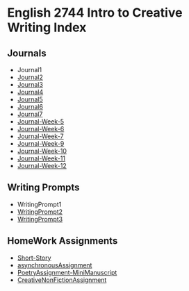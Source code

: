 # English 2744 Intro to Creative Writing Index

## Journals 
- Journal1
- [Journal2](Journal/Journal2)
- [Journal3](Journal/Journal3)
- [Journal4](Journal4)
- [Journal5](Journal5)
- [Journal6](Journal6)
- [Journal7](Journal7)
- [Journal-Week-5](Journal-Week-5)
- [Journal-Week-6](Journal-Week-6)
- [Journal-Week-7](Journal-Week-7)
- [Journal-Week-9](Journal-Week-9)
- [Journal-Week-10](Journal-Week-10)
- [Journal-Week-11](Journal-Week-11)
- [Journal-Week-12](Journal-Week-12) 

## Writing Prompts
- WritingPrompt1 
- [WritingPrompt2](WritingPrompts/WritingPrompt2)
- [WritingPrompt3](WritingPrompts/WritingPrompt3)



## HomeWork Assignments
- [Short-Story](HomeworkAssignments/Short-Story)
- [asynchronousAssignment](HomeworkAssignments/asynchronousAssignment)
- [PoetryAssignment-MiniManuscript](PoetryAssignment-MiniManuscript)
- [CreativeNonFictionAssignment](CreativeNonFictionAssignment)
